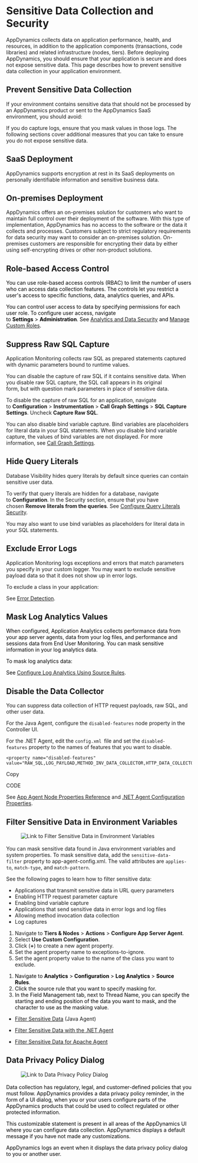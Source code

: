<h1>Sensitive Data Collection and Security</h1><p>AppDynamics collects&nbsp;data&nbsp;on application performance, health, and resources, in addition to the application components (transactions, code libraries) and related infrastructure (nodes, tiers).&nbsp;Before deploying AppDynamics,&nbsp;you should ensure that your application&nbsp;is secure and does not expose sensitive data. This page describes how to prevent sensitive data collection in your application environment.&nbsp;</p><h2>Prevent Sensitive Data Collection</h2><p>If your environment contains sensitive data that should not be processed by an AppDynamics product or sent to the AppDynamics SaaS environment,&nbsp;you should avoid:</p><p>If you do capture logs, ensure that you mask values in those logs. The following sections cover additional measures that you can take to ensure you do not expose sensitive data.</p><h2>SaaS Deployment</h2><p>AppDynamics supports encryption at rest in its SaaS deployments on personally identifiable information and sensitive business data.</p><h2>On-premises Deployment</h2><p>AppDynamics offers an on-premises solution for customers who want to maintain full control over their deployment of the software. With this type of implementation, AppDynamics has no access to the software or the data it collects and processes. Customers subject to strict regulatory requirements for data security may want to consider an on-premises solution.&nbsp;On-premises customers are responsible for encrypting their data by either using self-encrypting drives or other non-product solutions.</p><h2>Role-based Access Control</h2><p><span style="color: rgb(0, 0, 0)">You can&nbsp;use&nbsp;role-based access controls (RBAC) to limit the number of users who can access data collection features. The controls let you restrict a user's access to specific functions, data, analytics queries, and APIs.</span></p><p><span style="color: rgb(0, 0, 0)">You can control user access to data by specifying permissions for each user role. To configure user access,&nbsp;navigate to&nbsp;<strong>Settings</strong>&nbsp;&gt;&nbsp;<strong>Administration</strong>.&nbsp;See&nbsp;<a href="https://docs.appdynamics.com/appd/23.x/latest/en/analytics/deploy-analytics-with-the-analytics-agent/analytics-and-data-security" name="sp-plaintextbody-link">Analytics and Data Security</a>&nbsp;and&nbsp;<a rel="nofollow" href="https://docs.appdynamics.com/accounts/en/cisco-appdynamics-saas-deployment-user-management/manage-custom-roles-for-cisco-appdynamics" target="blank">Manage Custom Roles</a>.</span></p><h2>Suppress Raw SQL Capture</h2><p>Application Monitoring collects raw SQL&nbsp;as prepared statements captured with dynamic parameters bound to runtime values.</p><p>You can disable the capture of raw SQL if it contains sensitive data. When you disable&nbsp;raw SQL capture, the SQL call appears in its original form,&nbsp;but&nbsp;with question mark parameters in place of sensitive data.</p><p>To disable the capture of raw SQL for an application, navigate to&nbsp;<strong>Configuration</strong>&nbsp;&gt;&nbsp;<strong>Instrumentation</strong>&nbsp;&gt;&nbsp;<strong>Call Graph Settings</strong>&nbsp;&gt;&nbsp;<strong>SQL Capture Settings</strong>. Uncheck&nbsp;<strong>Capture Raw SQL</strong>.</p><p>You can also disable bind variable capture. Bind variables are placeholders for literal data in your SQL statements. When you disable bind variable capture, the values of bind variables are not displayed. For more information, see&nbsp;<a href="https://docs.appdynamics.com/appd/23.x/latest/en/application-monitoring/configure-instrumentation/call-graph-settings" name="sp-plaintextbody-link">Call Graph Settings</a>.</p><h2>Hide Query Literals</h2><p>Database Visibility hides query literals by default since queries can contain sensitive user data.</p><p>To verify that query literals are hidden for a database, navigate to&nbsp;<strong>Configuration</strong>. In the Security section, ensure that you have chosen&nbsp;<strong>Remove literals from the queries</strong>. See&nbsp;<a href="https://docs.appdynamics.com/appd/23.x/latest/en/database-visibility/monitor-databases-and-database-servers/configure-query-literals-security" name="sp-plaintextbody-link">Configure Query Literals Security</a>.</p><p>You may also want to use bind variables as placeholders for literal data in your SQL statements.</p><h2>Exclude Error Logs</h2><p>Application Monitoring logs&nbsp;exceptions and errors that match parameters you specify in your custom logger.&nbsp;You may want to exclude sensitive payload data so that it does not show up in error logs.</p><p>To exclude a class in your application:</p><p>See&nbsp;<a href="https://docs.appdynamics.com/appd/23.x/latest/en/application-monitoring/configure-instrumentation/error-detection" name="sp-plaintextbody-link">Error Detection</a>.&nbsp;</p><h2>Mask Log Analytics Values</h2><p><span style="color: rgb(0, 0, 0)">When configured, Application Analytics&nbsp;collects performance data&nbsp;from your app server agents, data from your log files, and performance and sessions data from End User Monitoring.&nbsp;You can mask sensitive information in your&nbsp;log analytics data.</span></p><p><span style="color: rgb(0, 0, 0)">To mask log analytics data:</span></p><p><span style="color: rgb(0, 0, 0)">See&nbsp;<a rel="nofollow" href="https://docs.appdynamics.com/appd/23.x/latest/en/analytics/configure-analytics/collect-log-analytics-data/configure-log-analytics-using-source-rules" target="blank">Configure Log Analytics Using Source Rules</a>.</span></p><h2>Disable the Data Collector</h2><p>You can suppress data collection of&nbsp;HTTP&nbsp;request payloads, raw SQL, and other user data.</p><p>For the Java Agent, configure the&nbsp;<code>disabled-features</code>&nbsp;node property in the Controller UI.</p><p>For the .NET Agent, edit the&nbsp;<code>config.xml&nbsp;</code>file and&nbsp;set the&nbsp;<code>disabled-features</code>&nbsp;property to the names of features that you want to disable.</p><pre style="text-align: left"><code>&lt;property name="disabled-features" value="RAW_SQL,LOG_PAYLOAD,METHOD_INV_DATA_COLLECTOR,HTTP_DATA_COLLECTOR,CUSTOM_EXIT_SNAP_DATA"/&gt;<span style="font-size: 14px"></span></code></pre><p>Copy<br></p><div>CODE</div><p>See&nbsp;<a href="https://docs.appdynamics.com/appd/23.x/latest/en/application-monitoring/administer-app-server-agents/app-agent-node-properties-reference" name="sp-plaintextbody-link">App Agent Node Properties Reference</a>&nbsp;and&nbsp;<a href="https://docs.appdynamics.com/appd/23.x/latest/en/application-monitoring/install-app-server-agents/net-agent/administer-the-net-agent/net-agent-configuration-properties" name="sp-plaintextbody-link">.NET Agent Configuration Properties</a>.&nbsp;</p><h2>Filter Sensitive Data in Environment Variables</h2><div class="se-component se-image-container __se__float- __se__float-none"><figure><a href="https://docs.appdynamics.com/appd/23.x/latest/en/appdynamics-essentials/sensitive-data-collection-and-security#id-.SensitiveDataCollectionandSecurityv23.9-FilterSensitiveDatainEnvironmentVariables" data-image-link="image"><img src="https://docs.appdynamics.com/appd/23.x/_/0A7000B801817F6BA9C71F687215B50A/1692995281587/images/common/link-solid.svg" alt="Link to Filter Sensitive Data in Environment Variables" data-image-link="https://docs.appdynamics.com/appd/23.x/latest/en/appdynamics-essentials/sensitive-data-collection-and-security#id-.SensitiveDataCollectionandSecurityv23.9-FilterSensitiveDatainEnvironmentVariables" data-proportion="true" data-align="none" data-file-name="link-solid.svg" data-file-size="0" data-origin=",auto" data-size="," data-rotate="" data-percentage="auto,auto" style="box-sizing: inherit; margin: 0px 0px 3px; padding: 0px; border: 0px; display: inline-block; vertical-align: middle;"></a></figure></div><p>You can mask sensitive data found in Java environment variables and system properties. To mask sensitive data, add the&nbsp;<code>sensitive-data-filter</code>&nbsp;property to app-agent-config.xml. The valid attributes are&nbsp;<code>applies-to</code>,&nbsp;<code>match-type</code>, and&nbsp;<code>match-pattern</code>.</p><p>See the following pages to learn how to filter sensitive data:</p><div><ul><li>Applications that transmit sensitive data in URL query parameters</li><li>Enabling HTTP request parameter capture</li><li>Enabling bind variable capture</li><li>Applications that send sensitive data in error logs and log files</li><li>Allowing method invocation data collection&nbsp;</li><li>Log captures</li></ul><ol><li>Navigate to&nbsp;<strong>Tiers &amp; Nodes</strong>&nbsp;&gt;&nbsp;<strong>Actions</strong>&nbsp;&gt;&nbsp;<strong>Configure App Server Agent</strong>.&nbsp;</li><li>Select&nbsp;<strong>Use Custom Configuration</strong>.</li><li>Click (<strong>+</strong>) to create a new agent property.</li><li>Set the agent property name to&nbsp;exceptions-to-ignore.&nbsp;</li><li>Set the agent property&nbsp;value to the name of the class you want to exclude.</li></ol><ol><li><span style="color: rgb(0, 0, 0)">Navigate to&nbsp;<strong>Analytics</strong>&nbsp;&gt;&nbsp;<strong>Configuration</strong>&nbsp;&gt;&nbsp;<strong>Log Analytics</strong>&nbsp;&gt;&nbsp;<strong>Source Rules</strong>.&nbsp;</span></li><li><span style="color: rgb(0, 0, 0)">Click the source rule that you want to specify masking for.</span></li><li><span style="color: rgb(0, 0, 0)">In the Field Management tab, next to Thread Name, you can specify the starting and ending position of the data you want to&nbsp;mask, and the character to use as the masking value.&nbsp;</span></li></ol><ul><li><a href="https://docs.appdynamics.com/appd/23.x/latest/en/application-monitoring/install-app-server-agents/java-agent/administer-the-java-agent/filter-sensitive-data" name="sp-plaintextbody-link">Filter Sensitive Data</a>&nbsp;(Java Agent)</li><li><p style="margin-right: 0px !important;margin-left: 0px !important"><a href="https://docs.appdynamics.com/appd/23.x/latest/en/application-monitoring/install-app-server-agents/net-agent/administer-the-net-agent/filter-sensitive-data-with-the-net-agent" name="sp-plaintextbody-link">Filter Sensitive Data with the .NET Agent</a></p></li><li><p style="margin-right: 0px !important;margin-left: 0px !important"><a href="https://docs.appdynamics.com/appd/23.x/latest/en/application-monitoring/install-app-server-agents/apache-web-server-agent/filter-sensitive-data-for-apache-agent" name="sp-plaintextbody-link">Filter Sensitive Data for Apache Agent</a></p></li></ul><h2>Data Privacy Policy Dialog</h2><div class="se-component se-image-container __se__float- __se__float-none"><figure><a href="https://docs.appdynamics.com/appd/23.x/latest/en/appdynamics-essentials/sensitive-data-collection-and-security#id-.SensitiveDataCollectionandSecurityv23.9-DataPrivacyPolicyDialog" data-image-link="image"><img src="https://docs.appdynamics.com/appd/23.x/_/0A7000B801817F6BA9C71F687215B50A/1692995281587/images/common/link-solid.svg" alt="Link to Data Privacy Policy Dialog" data-image-link="https://docs.appdynamics.com/appd/23.x/latest/en/appdynamics-essentials/sensitive-data-collection-and-security#id-.SensitiveDataCollectionandSecurityv23.9-DataPrivacyPolicyDialog" data-proportion="true" data-align="none" data-file-name="link-solid.svg" data-file-size="0" data-origin=",auto" data-size="," data-rotate="" data-percentage="auto,auto" style="box-sizing: inherit; margin: 0px 0px 3px; padding: 0px; border: 0px; display: inline-block; vertical-align: middle;"></a></figure></div><p><span style="color: rgb(0, 0, 0)"><span style="color: rgb(0, 0, 0)">Data collection has regulatory, legal, and customer-defined policies that you must follow.&nbsp;</span>AppDynamics provides a data privacy policy reminder, in the form of a UI dialog, when you or your users configure parts of the AppDynamics products that could be used to collect regulated or other protected information.&nbsp;</span></p><p><span style="color: rgb(0, 0, 0)">This customizable statement is present in all areas of the&nbsp;AppDynamics UI where you can configure data collection. AppDynamics displays a default message if you have not made any customizations.</span></p><p><span style="color: rgb(0, 0, 0)">AppDynamics logs an event&nbsp;when it displays the data privacy policy dialog to you or another user.</span></p><p><br></p></div><div></div>